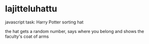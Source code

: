 # lajitteluhattu
javascript task: Harry Potter sorting hat

the hat gets a random number, says where you belong and shows the faculty's coat of arms
